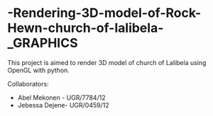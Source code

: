 # -Rendering-3D-model-of-Rock-Hewn-church-of-lalibela-_GRAPHICS
This project is aimed to render 3D model of church of Lalibela using OpenGL with python.

Collaborators:
- Abel Mekonen -       UGR/7784/12
- Jebessa Dejene-      UGR/0459/12
